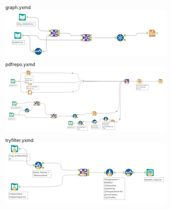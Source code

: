 graph.yxmd
![](/Alteryx%20Workflows/img_graph_yxmd.png)


pdfrepo.yxmd
![](/Alteryx%20Workflows/img_pdfrepo_yxmd.png)


tryfilter.yxmd
![](/Alteryx%20Workflows/Img_tryfilter_yxmd.png)
